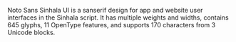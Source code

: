 Noto Sans Sinhala UI is a sanserif design for app and website user interfaces in the Sinhala script. It has multiple weights and widths, contains 645 glyphs, 11 OpenType features, and supports 170 characters from 3 Unicode blocks.
